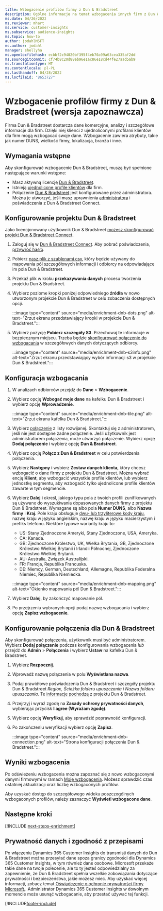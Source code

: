```yaml
---
title: Wzbogacenie profilów firmy z Dun & Bradstreet
description: Ogólne informacje na temat wzbogacenia innych firm z Dun & Bradstreet.
ms.date: 04/26/2022
ms.reviewer: mhart
ms.service: customer-insights
ms.subservice: audience-insights
ms.topic: how-to
author: jodahlMSFT
ms.author: jodahl
manager: shellyha
ms.openlocfilehash: ecbbf2c94020bf395f4eb70a99a63cea335af2dd
ms.sourcegitcommit: cf74b8c20d88eb96e1ac86e18cd44fe27aad5ab9
ms.translationtype: HT
ms.contentlocale: pl-PL
ms.lasthandoff: 04/28/2022
ms.locfileid: "8653727"
---
```

# <a name="enrichment-of-company-profiles-with-dun--bradstreet-preview"></a>Wzbogacenie profilów firmy z Dun & Bradstreet (wersja zapoznawcza)

Firma Dun & Bradstreet dostarcza dane komercyjne, analizy i szczegółowe informacje dla firm. Dzięki niej klienci z ujednoliconymi profilami klientów dla firm mogą wzbogacać swoje dane. Wzbogacenie zawiera atrybuty, takie jak numer DUNS, wielkość firmy, lokalizacja, branża i inne.

## <a name="prerequisites"></a>Wymagania wstępne

Aby skonfigurować wzbogacenie Dun & Bradstreet, muszą być spełnione następujące warunki wstępne:

- Masz aktywną licencję [Dun & Bradstreet](https://www.dnb.com/marketing/media/give-your-data-a-boost.html?source=microsoft_audience_insights).
- Istnieją [ujednolicone profile klientów](customer-profiles.md) dla firm.
- Połączenie [Dun & Bradstreet](connections.md) jest konfigurowane przez administratora. Można je utworzyć, jeśli masz uprawnienia [administratora](permissions.md#admin) i poświadczenia z Dun & Bradstreet Connect. 

## <a name="setting-up-your-dun--bradstreet-project"></a>Konfigurowanie projektu Dun & Bradstreet

Jako licencjonowany użytkownik Dun & Bradstreet [możesz skonfigurować projekt Dun & Bradstreet Connect](https://connect.dnb.com?lead_source=microsoft_audienceinsights). 


1. Zaloguj się w [Dun & Bradstreet Connect](https://connect.dnb.com?lead_source=microsoft_audienceinsights). Aby pobrać poświadczenia, [przywróć hasło](https://sso.dnb.com/signin/forgot-password?lead_source=microsoft_audienceinsights).

1. Pobierz [nasz plik z szablonami csv](https://c360devenrichment.blob.core.windows.net/mapping/DnBCIdatamapping.csv), który będzie używany do mapowania pól szczegółowych informacji i odbiorcy na odpowiadające im pola Dun & Bradstreet. 

1. Przekaż plik w kroku **przekazywania danych** procesu tworzenia projektu Dun & Bradstreet. 

1. Wybierz poziome kropki poniżej odpowiedniego **źródła** w nowo utworzonym projekcie Dun & Bradstreet w celu zobaczenia dostępnych opcji.

   :::image type="content" source="media/enrichment-dnb-dots.png" alt-text="Zrzut ekranu przedstawiający kropki w projekcie Dun & Bradstreet.":::

1. Wybierz pozycję **Pobierz szczegóły S3**. Przechowaj te informacje w bezpiecznym miejscu. Trzeba będzie [skonfigurować połączenie do wzbogacania](#configure-a-connection-for-dun--bradstreet) w szczegółowych danych dotyczących odbiorcy. 

   :::image type="content" source="media/enrichment-dnb-s3info.png" alt-text="Zrzut ekranu przedstawiający wybór informacji s3 w projekcie Dun & Bradstreet.":::



## <a name="configure-the-enrichment"></a>Konfiguracja wzbogacania

1. W analizach odbiorców przejdź do **Dane** > **Wzbogacenie**.

1. Wybierz opcję **Wzbogać moje dane** na kafelku Dun & Bradstreet i wybierz opcję **Wprowadzenie**.

   :::image type="content" source="media/enrichment-dnb-tile.png" alt-text="Zrzut ekranu kafelka Dun & Bradstreet.":::

1. Wybierz [połączenie](connections.md) z listy rozwijanej. Skontaktuj się z administratorem, jeśli nie jest dostępne żadne połączenie. Jeśli użytkownik jest administratorem połączenia, może utworzyć połączenie. Wybierz opcję **Dodaj połączenie** i wybierz opcję **Dun & Bradstreet**. 

1. Wybierz opcję **Połącz z Dun & Bradstreet** w celu potwierdzenia połączenia.

1. Wybierz **Następny** i wybierz **Zestaw danych klienta**, który chcesz wzbogacić o dane firmy z projektu Dun & Bradstreet. Można wybrać encję **Klient**, aby wzbogacić wszystkie profile klientów, lub wybierz jednostkę segmentu, aby wzbogacić tylko ujednolicone profile klientów zawarte w tym segmencie.

1. Wybierz **Dalej** i określ, jakiego typu pola z twoich profili zunifikowanych są używane do wyszukiwania dopasowanych danych firmy z projektu Dun & Bradstreet. Wymagane są albo pola **Numer DUNS**, albo **Nazwa firmy** i **Kraj**. Pole kraju obsługuje [dwu- lub trzyliterowe kody kraju](https://www.iso.org/iso-3166-country-codes.html), nazwę kraju w języku angielskim, nazwę kraju w języku macierzystym i prefiks telefonu. Niektóre typowe warianty kraju to:

   * US: Stany Zjednoczone Ameryki, Stany Zjednoczone, USA, Ameryka.
   * CA: Kanada.
   * GB: Zjednoczone Królestwo, UK, Wielka Brytania, GB, Zjednoczone Królestwo Wielkiej Brytanii i Irlandii Północnej, Zjednoczone Królestwo Wielkiej Brytanii.
   * AU: Australia, Związek Australijski.
   * FR: Francja, Republika Francuska.
   * DE: Niemcy, German, Deutschland, Allemagne, Republika Federalna Niemiec, Republika Niemiecka.

   :::image type="content" source="media/enrichment-dnb-mapping.png" alt-text="Okienko mapowania pól Dun & Bradstreet.":::

1. Wybierz **Dalej**, by zakończyć mapowanie pól.

1. Po przejrzeniu wybranych opcji podaj nazwę wzbogacania i wybierz opcję **Zapisz wzbogacenie**.


## <a name="configure-a-connection-for-dun--bradstreet"></a>Konfigurowanie połączenia dla Dun & Bradstreet 

Aby skonfigurować połączenia, użytkownik musi być administratorem. Wybierz **Dodaj połączenie** podczas konfigurowania wzbogacenia *lub* przejdź do **Admin** > **Połączenia** i wybierz **Ustaw** na kafelku Dun & Bradstreet.

1. Wybierz **Rozpocznij**. 

1. Wprowadź nazwę połączenia w polu **Wyświetlana nazwa**.

1. Podaj prawidłowe poświadczenia Dun & Bradstreet i szczegóły projektu Dun & Bradstreet *Region, Ścieżka folderu upuszczania i Nazwa folderu upuszczania*. Te [informacje pochodzą](#setting-up-your-dun--bradstreet-project) z projektu Dun & Bradstreet.

1. Przejrzyj i wyraź zgodę na **Zasady ochrony prywatności danych**, wybierając przycisk **I agree (Wyrażam zgodę)**.

1. Wybierz opcję **Weryfikuj**, aby sprawdzić poprawność konfiguracji.

1. Po zakończeniu weryfikacji wybierz opcję **Zapisz**.
   
   :::image type="content" source="media/enrichment-dnb-connection.png" alt-text="Strona konfiguracji połączenia Dun & Bradstreet.":::

## <a name="enrichment-results"></a>Wyniki wzbogacenia

Po odświeżeniu wzbogacenia można zapoznać się z nowo wzbogaconymi danymi firmowymi w ramach [Moje wzbogacenia](enrichment-hub.md). Możesz sprawdzić czas ostatniej aktualizacji oraz liczbę wzbogaconych profilów.

Aby uzyskać dostęp do szczegółowego widoku poszczególnych wzbogaconych profilów, należy zaznaczyć **Wyświetl wzbogacone dane**.

## <a name="next-steps"></a>Następne kroki

[!INCLUDE [next-steps-enrichment](includes/next-steps-enrichment.md)]

## <a name="data-privacy-and-compliance"></a>Prywatność danych i zgodność z przepisami

Po włączeniu Dynamics 365 Customer Insights do transmisji danych do Dun & Bradstreet można przesyłać dane spoza granicy zgodności dla Dynamics 365 Customer Insights, w tym również dane osobowe. Microsoft przekaże takie dane na twoje polecenie, ale to ty jesteś odpowiedzialny za zapewnienie, że Dun & Bradstreet spełnia wszelkie zobowiązania dotyczące prywatności i bezpieczeństwa, jakie możesz mieć. Aby uzyskać więcej informacji, zobacz temat [Oświadczenie o ochronie prywatności firmy Microsoft.](https://go.microsoft.com/fwlink/?linkid=396732).
Administrator Dynamics 365 Customer Insights w dowolnym momencie może usunąć wzbogacanie, aby przestać używać tej funkcji.


[!INCLUDE[footer-include](includes/footer-banner.md)]
